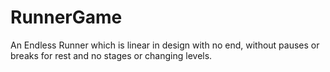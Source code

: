 # RunnerGame
An Endless Runner which is linear in design with no end, without pauses or breaks for rest and no stages or changing levels.
